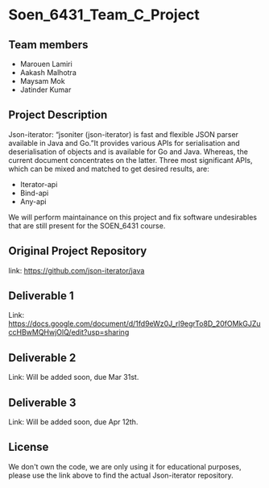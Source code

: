 # Soen_6431_Team_C_Project

## Team members
- Marouen Lamiri
- Aakash Malhotra
- Maysam Mok
- Jatinder Kumar

## Project Description
Json-iterator: “jsoniter (json-iterator) is fast and flexible JSON parser available in Java and Go.”It provides various APIs for serialisation and deserialisation of objects and is available for Go and Java. Whereas, the current document concentrates on the latter. Three most significant APIs, which can be mixed and matched to get desired results, are:
- Iterator-api
- Bind-api
- Any-api

We will perform maintainance on this project and fix software undesirables that are still present for the SOEN_6431 course.

## Original Project Repository
link: https://github.com/json-iterator/java

## Deliverable 1
Link: https://docs.google.com/document/d/1fd9eWz0J_rl9egrTo8D_20fOMkGJZuccHBwMQHwjOlQ/edit?usp=sharing

## Deliverable 2
Link: Will be added soon, due Mar 31st.

## Deliverable 3
Link: Will be added soon, due Apr 12th.

## License
We don't own the code, we are only using it for educational purposes, please use the link above to find the actual Json-iterator repository.
